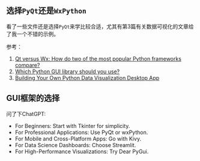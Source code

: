 ## 选择`PyQt`还是`WxPython`

看了一些文件还是选择`PyQt`来学比较合适，尤其有第3篇有关数据可视化的文章给了我一个不错的示例。

参考：

1. [Qt versus Wx: How do two of the most popular Python frameworks compare?](https://opensource.com/article/17/4/pyqt-versus-wxpython)
2. [Which Python GUI library should you use?](https://www.pythonguis.com/faq/which-python-gui-library/)
3. [Building Your Own Python Data Visualization Desktop App](https://blog.devgenius.io/building-your-own-python-data-visualization-desktop-app-f82dd1f9b2ed)

## GUI框架的选择

问了下ChatGPT:

- For Beginners: Start with Tkinter for simplicity.
- For Professional Applications: Use PyQt or wxPython.
- For Mobile and Cross-Platform Apps: Go with Kivy.
- For Data Science Dashboards: Choose Streamlit.
- For High-Performance Visualizations: Try Dear PyGui.

